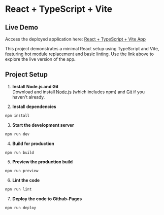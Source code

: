 # React + TypeScript + Vite
## Live Demo

Access the deployed application here: [React + TypeScript + Vite App](https://satya-in.github.io/react-typescript-vite-app/)

This project demonstrates a minimal React setup using TypeScript and Vite, featuring hot module replacement and basic linting. Use the link above to explore the live version of the app.
## Project Setup

1. **Install Node.js and Git**  
  Download and install [Node.js](https://nodejs.org/) (which includes npm) and [Git](https://git-scm.com/) if you haven't already.

2. **Install dependencies**  
  ```bash
  npm install
  ```

3. **Start the development server**  
  ```bash
  npm run dev
  ```

4. **Build for production**  
  ```bash
  npm run build
  ```

5. **Preview the production build**  
  ```bash
  npm run preview
  ```

6. **Lint the code**  
  ```bash
  npm run lint
  ```

7. **Deploy the code to Github-Pages**  
  ```bash
  npm run deploy
  ```